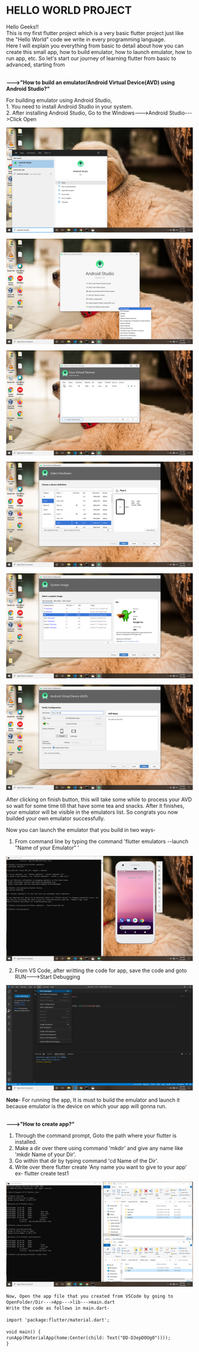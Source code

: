 
# HELLO WORLD PROJECT 
  Hello Geeks!! 
  <br>This is my first flutter project which is a very basic flutter project just like the "Hello World" code we write in every programming language. <br>Here I will explain you             everything from basic to detail about how you can create this small app, how to build emulator, how to launch emulator, how to run app, etc. 
                       So let's start our journey of learning flutter from basic to advanced, starting from 
                       
  <br><b>--->"How to build an emulator/Android Virtual Device(AVD) using Android Studio?"</b>
                                
                                
  For building emulator using Android Studio, 
  <br> 1. You need to install Android Studio in your system.
  <br> 2. After installing Android Studio, Go to the Windows--->Android Studio--->Click Open
  
  
   ![](Images/emulator_build_1.png)
  
  
   ![](Images/emulator_build_2.png)
  
  
   ![](Images/emulator_build_3.png)
   
    
   ![](Images/emulator_build_4.png)
  
  
   ![](Images/emulator_build_5.png)
    
    
   ![](Images/emulator_build_6.png)
   
   After clicking on finish button, this will take some while to process your AVD so wait for some time till that have some tea and snacks. After it finishes, your emulator will    be visible in the emulators list. So congrats you now builded your own emulator successfully. 
   
   Now you can launch the emulator that you build in two ways-
   1. From command line by typing the command 'flutter emulators --launch "Name of your Emulator" '
   
   
   ![](Images/emulator_launch_1_method.png)
   
   2. From VS Code, after writting the code for app, save the code and goto RUN--->Start Debugging
   
   ![](Images/emulator_launch_2_method.png)
   
   <b>Note</b>- For running the app, It is must to build the emulator and launch it because emulator is the device on which your app will gonna run. 
   
   
   <br><b>--->"How to create app?"</b>
   
   1. Through the command prompt, Goto the path where your flutter is installed. 
   2. Make a dir over there using command 'mkdir' and give any name like 'mkdir Name of your Dir'.
   3. Go within that dir by typing command 'cd Name of the Dir'.
   4. Write over there flutter create 'Any name you want to give to your app' ex- flutter create test1
   
   ![](Images/creating_app.png)
   
    Now, Open the app file that you created from VSCode by going to OpenFolder/Dir--->App--->lib--->main.dart
    Write the code as follows in main.dart-
    
    import 'package:flutter/material.dart';

    void main() {
    runApp(MaterialApp(home:Center(child: Text("DD-D3epDOOg0"))));
    }
  
  
  
  
      
